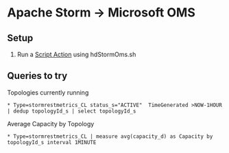 # Apache Storm -> Microsoft OMS

## Setup

1. Run a [Script Action](https://docs.microsoft.com/en-us/azure/hdinsight/hdinsight-hadoop-script-actions-linux) using hdStormOms.sh

## Queries to try

Topologies currently running

```
* Type=stormrestmetrics_CL status_s="ACTIVE"  TimeGenerated >NOW-1HOUR | dedup topologyId_s | select topologyId_s
```

Average Capacity by Topology

```
* Type=stormrestmetrics_CL | measure avg(capacity_d) as Capacity by topologyId_s interval 1MINUTE
```